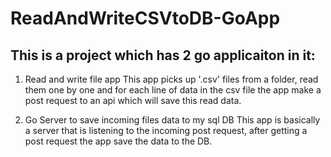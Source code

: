 # ReadAndWriteCSVtoDB-GoApp

## This is a project which has 2 go applicaiton in it:
1. Read and write file app
This app picks up '.csv' files from a folder, read them one by one and for each line of data in the csv file the app make a post request to an api which will save this read data.

2. Go Server to save incoming files data to my sql DB
This app is basically a server that is listening to the incoming post request, after getting a post request the app save the data to the DB.

